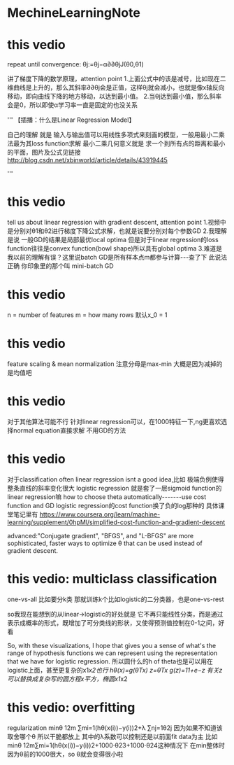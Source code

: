 
# MechineLearningNote


# this vedio
repeat until convergence:
θj:=θj−α∂∂θjJ(θ0,θ1)

讲了梯度下降的数学原理，attention point
1.上面公式中的该是减号，比如现在二维曲线是上升的，那么其斜率∂∂θj会是正值，这样θj就会减小，也就是像x轴反向移动，即向曲线下降的地方移动，以达到最小值。 
2.当θj达到最小值，那么斜率会是0，所以即使α学习率一直是固定的也没关系

'''
【插播：什么是Linear Regression Model】

自己的理解
就是 输入与输出值可以用线性多项式来刻画的模型，一般用最小二乘法最为其loss function求解
最小二乘几何意义就是 求一个到所有点的距离和最小的平面，图片及公式见链接 http://blog.csdn.net/xbinworld/article/details/43919445

'''

# this vedio
tell us about linear regression with gradient descent, attention point
1.视频中是分别对θ1和θ2进行梯度下降公式求解，也就是说要分别对每个参数GD
2.我理解是说 一般GD的结果是局部最优local optima 但是对于linear regression的loss function往往是convex function(bowl shape)所以具有global optima
3.难道是我以前的理解有误？这里说batch GD是所有样本点m都参与计算---查了下 此说法正确 你印象里的那个叫 mini-batch GD

# this vedio
n = number of features
m = how many rows
默认x_0 = 1

# this vedio
feature scaling & mean normalization 注意分母是max-min 大概是因为减掉的是均值吧

# this vedio
对于其他算法可能不行 针对linear regression可以，在1000特征一下,ng更喜欢选择normal equation直接求解 不用GD的方法

# this vedio
对于classification often linear regression isnt a good idea,比如 极端负例使得整条直线的斜率变化很大
logistic regression 就是套了一层sigmoid function的linear regression嘛
how to choose theta automatically-------use cost function and GD
logistic regression的cost function换了负的log那种的 具体课堂笔记里有
https://www.coursera.org/learn/machine-learning/supplement/0hpMl/simplified-cost-function-and-gradient-descent

advanced:"Conjugate gradient", "BFGS", and "L-BFGS" are more sophisticated, faster ways to optimize θ that can be used instead of gradient descent. 

# this vedio: multiclass classification
one-vs-all 比如要分k类 那就训练k个比如logistic的二分类器，也是one-vs-rest

so我现在能想到的从linear->logistic的好处就是 它不再只能线性分类，而是通过表示成概率的形式，既增加了可分类线的形状，又使得预测值控制在0-1之间，好看

So, with these visualizations, I hope that gives you a sense of what's the range of hypothesis functions we can represent using the representation that we have for logistic regression.
所以圆什么的h of theta也是可以用在logistic上面，甚至更复杂的x1*x2也行
hθ(x)=g(θTx)
z=θTx
g(z)=11+e−z
有关z可以替换成复杂写的圆方程x平方，椭圆x1*x2

# this vedio: overfitting
regularization
minθ 12m ∑mi=1(hθ(x(i))−y(i))2+λ ∑nj=1θ2j
因为如果不知道该取舍哪个θ 所以干脆都放上 其中的λ系数可以控制还是以前面fit data为主
比如 minθ 12m∑mi=1(hθ(x(i))−y(i))2+1000⋅θ23+1000⋅θ24这种情况下 在min整体时 因为θ前的1000很大，so θ就会变得很小啦






















